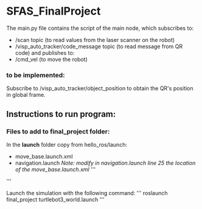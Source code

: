 # SFAS_FinalProject

The main.py file contains the script of the main node, which subscribes to:
  - /scan topic (to read values from the laser scanner on the robot)
  - /visp_auto_tracker/code_message topic (to read message from QR code)
and publishes to:
  - /cmd_vel (to move the robot)

### to be implemented:
Subscribe to /visp_auto_tracker/object_position to obtain the QR's position in global frame.

## Instructions to run program:

### Files to add to final_project folder:
In the **launch** folder copy from hello_ros/launch:
  - move_base.launch.xml
  - navigation.launch
*Note: modify in navigation.launch line 25 the location of the move_base.launch.xml*
'''
  <include file="$(find final_project)/launch/move_base.launch.xml">
'''

Launch the simulation with the following command:
'''
roslaunch final_project turtlebot3_world.launch
'''
